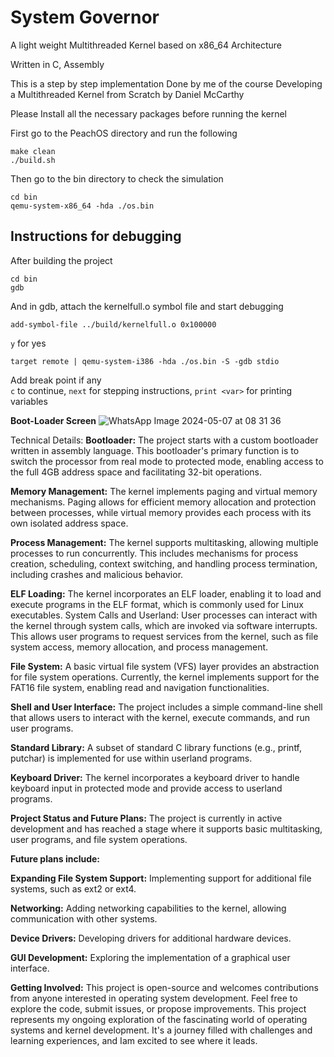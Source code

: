 # System Governor
A light weight Multithreaded Kernel based on x86_64 Architecture

Written in C, Assembly 

This is a step by step implementation Done by me of the course Developing a Multithreaded Kernel from Scratch by Daniel McCarthy 

Please Install all the necessary packages before running the kernel

First go to the PeachOS directory and run the following

```
make clean
./build.sh
```

Then go to the bin directory to check the simulation
```
cd bin
qemu-system-x86_64 -hda ./os.bin
```
## Instructions for debugging

After building the project 
```
cd bin
gdb
```
And in gdb, attach the kernelfull.o symbol file and start debugging
```
add-symbol-file ../build/kernelfull.o 0x100000
```
```y``` for yes
```
target remote | qemu-system-i386 -hda ./os.bin -S -gdb stdio
```
Add break point if any  
```c``` to continue, ```next``` for stepping instructions, ```print <var>``` for printing variables


**Boot-Loader Screen**
![WhatsApp Image 2024-05-07 at 08 31 36](https://github.com/satvikviriyala/PeachOS/assets/94317660/8bdf140b-d093-4d30-bebd-d9465ff4f144)



Technical Details:
**Bootloader:** The project starts with a custom bootloader written in assembly language. This bootloader's primary function is to switch the processor from real mode to protected mode, enabling access to the full 4GB address space and facilitating 32-bit operations.

**Memory Management:** The kernel implements paging and virtual memory mechanisms. Paging allows for efficient memory allocation and protection between processes, while virtual memory provides each process with its own isolated address space.

**Process Management:** The kernel supports multitasking, allowing multiple processes to run concurrently. This includes mechanisms for process creation, scheduling, context switching, and handling process termination, including crashes and malicious behavior.

**ELF Loading:** The kernel incorporates an ELF loader, enabling it to load and execute programs in the ELF format, which is commonly used for Linux executables.
System Calls and Userland: User processes can interact with the kernel through system calls, which are invoked via software interrupts. This allows user programs to request services from the kernel, such as file system access, memory allocation, and process management.

**File System:** A basic virtual file system (VFS) layer provides an abstraction for file system operations. Currently, the kernel implements support for the FAT16 file system, enabling read and navigation functionalities.

**Shell and User Interface:** The project includes a simple command-line shell that allows users to interact with the kernel, execute commands, and run user programs.

**Standard Library:** A subset of standard C library functions (e.g., printf, putchar) is implemented for use within userland programs.

**Keyboard Driver:** The kernel incorporates a keyboard driver to handle keyboard input in protected mode and provide access to userland programs.

**Project Status and Future Plans:**
The project is currently in active development and has reached a stage where it supports basic multitasking, user programs, and file system operations.

**Future plans include:**

**Expanding File System Support:** Implementing support for additional file systems, such as ext2 or ext4.

**Networking:** Adding networking capabilities to the kernel, allowing communication with other systems.

**Device Drivers:** Developing drivers for additional hardware devices.

**GUI Development:** Exploring the implementation of a graphical user interface.

**Getting Involved:**
This project is open-source and welcomes contributions from anyone interested in operating system development. Feel free to explore the code, submit issues, or propose improvements.
This project represents my ongoing exploration of the fascinating world of operating systems and kernel development. It's a journey filled with challenges and learning experiences, and Iam excited to see where it leads.

